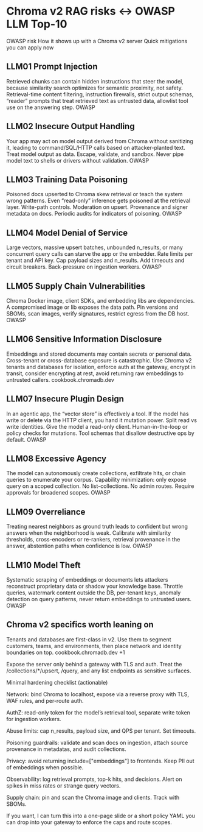# Chroma v2 RAG risks ↔ OWASP LLM Top-10
OWASP risk	How it shows up with a Chroma v2 server	Quick mitigations you can apply now

## LLM01 Prompt Injection	
Retrieved chunks can contain hidden instructions that steer the model, because similarity search optimizes for semantic proximity, not safety.	Retrieval-time content filtering, instruction firewalls, strict output schemas, “reader” prompts that treat retrieved text as untrusted data, allowlist tool use on the answering step. 
OWASP

## LLM02 Insecure Output Handling	
Your app may act on model output derived from Chroma without sanitizing it, leading to command/SQL/HTTP calls based on attacker-planted text.	Treat model output as data. Escape, validate, and sandbox. Never pipe model text to shells or drivers without validation. 
OWASP

## LLM03 Training Data Poisoning	
Poisoned docs upserted to Chroma skew retrieval or teach the system wrong patterns. Even “read-only” inference gets poisoned at the retrieval layer.	Write-path controls. Moderation on upsert. Provenance and signer metadata on docs. Periodic audits for indicators of poisoning. 
OWASP

## LLM04 Model Denial of Service	
Large vectors, massive upsert batches, unbounded n_results, or many concurrent query calls can starve the app or the embedder.	Rate limits per tenant and API key. Cap payload sizes and n_results. Add timeouts and circuit breakers. Back-pressure on ingestion workers. 
OWASP

## LLM05 Supply Chain Vulnerabilities	
Chroma Docker image, client SDKs, and embedding libs are dependencies. A compromised image or lib exposes the data path.	Pin versions and SBOMs, scan images, verify signatures, restrict egress from the DB host. 
OWASP

## LLM06 Sensitive Information Disclosure
Embeddings and stored documents may contain secrets or personal data. Cross-tenant or cross-database exposure is catastrophic.	Use Chroma v2 tenants and databases for isolation, enforce auth at the gateway, encrypt in transit, consider encrypting at rest, avoid returning raw embeddings to untrusted callers. 
cookbook.chromadb.dev

## LLM07 Insecure Plugin Design	
In an agentic app, the “vector store” is effectively a tool. If the model has write or delete via the HTTP client, you hand it mutation power.	Split read vs write identities. Give the model a read-only client. Human-in-the-loop or policy checks for mutations. Tool schemas that disallow destructive ops by default. 
OWASP

## LLM08 Excessive Agency	
The model can autonomously create collections, exfiltrate hits, or chain queries to enumerate your corpus.	Capability minimization: only expose query on a scoped collection. No list-collections. No admin routes. Require approvals for broadened scopes. 
OWASP

## LLM09 Overreliance	
Treating nearest neighbors as ground truth leads to confident but wrong answers when the neighborhood is weak.	Calibrate with similarity thresholds, cross-encoders or re-rankers, retrieval provenance in the answer, abstention paths when confidence is low. 
OWASP

## LLM10 Model Theft	
Systematic scraping of embeddings or documents lets attackers reconstruct proprietary data or shadow your knowledge base.	Throttle queries, watermark content outside the DB, per-tenant keys, anomaly detection on query patterns, never return embeddings to untrusted users. 
OWASP



## Chroma v2 specifics worth leaning on

Tenants and databases are first-class in v2. Use them to segment customers, teams, and environments, then place network and identity boundaries on top. 
cookbook.chromadb.dev
+1

Expose the server only behind a gateway with TLS and auth. Treat the /collections/*/upsert, /query, and any list endpoints as sensitive surfaces.

Minimal hardening checklist (actionable)

Network: bind Chroma to localhost, expose via a reverse proxy with TLS, WAF rules, and per-route auth.

AuthZ: read-only token for the model’s retrieval tool, separate write token for ingestion workers.

Abuse limits: cap n_results, payload size, and QPS per tenant. Set timeouts.

Poisoning guardrails: validate and scan docs on ingestion, attach source provenance in metadatas, and audit collections.

Privacy: avoid returning include=["embeddings"] to frontends. Keep PII out of embeddings when possible.

Observability: log retrieval prompts, top-k hits, and decisions. Alert on spikes in miss rates or strange query vectors.

Supply chain: pin and scan the Chroma image and clients. Track with SBOMs.

If you want, I can turn this into a one-page slide or a short policy YAML you can drop into your gateway to enforce the caps and route scopes.
